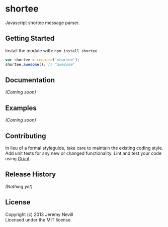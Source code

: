 # shortee

Javascript shortee message parser.

## Getting Started
Install the module with: `npm install shortee`

```javascript
var shortee = require('shortee');
shortee.awesome(); // "awesome"
```

## Documentation
_(Coming soon)_

## Examples
_(Coming soon)_

## Contributing
In lieu of a formal styleguide, take care to maintain the existing coding style. Add unit tests for any new or changed functionality. Lint and test your code using [Grunt](http://gruntjs.com/).

## Release History
_(Nothing yet)_

## License
Copyright (c) 2013 Jeremy Nevill  
Licensed under the MIT license.

